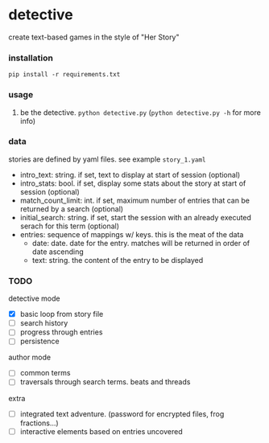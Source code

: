 # detective

create text-based games in the style of "Her Story"

### installation
`pip install -r requirements.txt`

### usage
1. be the detective. `python detective.py` (`python detective.py -h` for more info)

### data
stories are defined by yaml files. see example `story_1.yaml`

* intro_text: string. if set, text to display at start of session (optional)
* intro_stats: bool. if set, display some stats about the story at start of session (optional)
* match_count_limit: int. if set, maximum number of entries that can be returned by a search (optional)
* initial_search: string. if set, start the session with an already executed serach for this term (optional)
* entries: sequence of mappings w/ keys. this is the meat of the data
    * date: date. date for the entry. matches will be returned in order of date ascending
    * text: string. the content of the entry to be displayed

### TODO
detective mode
- [x] basic loop from story file
- [ ] search history
- [ ] progress through entries
- [ ] persistence

author mode
- [ ] common terms
- [ ] traversals through search terms. beats and threads

extra
- [ ] integrated text adventure. (password for encrypted files, frog fractions...)
- [ ] interactive elements based on entries uncovered
